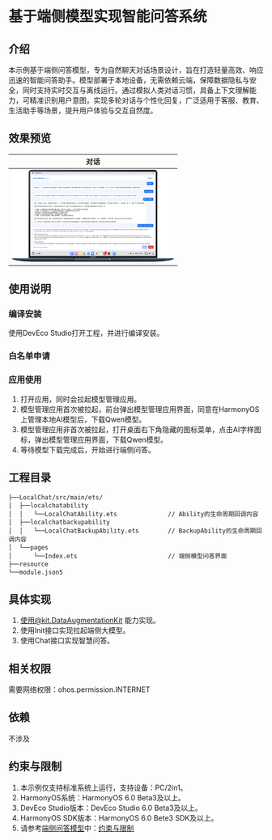 # 基于端侧模型实现智能问答系统

## 介绍

本示例基于端侧问答模型，专为自然聊天对话场景设计，旨在打造轻量高效、响应迅速的智能问答助手。模型部署于本地设备，无需依赖云端，保障数据隐私与安全，同时支持实时交互与离线运行。通过模拟人类对话习惯，具备上下文理解能力，可精准识别用户意图，实现多轮对话与个性化回复，广泛适用于客服、教育、生活助手等场景，提升用户体验与交互自然度。

## 效果预览

| 对话                                            | 
|-----------------------------------------------|
| <img src='./screenshots/index.png' width=320> | 
## 使用说明

### 编译安装

使用DevEco Studio打开工程，并进行编译安装。

### 白名单申请


### 应用使用

1. 打开应用，同时会拉起模型管理应用。
2. 模型管理应用首次被拉起，前台弹出模型管理应用界面，同意在HarmonyOS上管理本地AI模型后，下载Qwen模型。
3. 模型管理应用非首次被拉起，打开桌面右下角隐藏的图标菜单，点击AI字样图标，弹出模型管理应用界面，下载Qwen模型。
4. 等待模型下载完成后，开始进行端侧问答。

## 工程目录

```
├──LocalChat/src/main/ets/
│  ├──localchatability
│  │   └──LocalChatAbility.ets              // Ability的生命周期回调内容
│  ├──localchatbackupability
│  │   └──LocalChatBackupAbility.ets        // BackupAbility的生命周期回调内容
│  └──pages
│      └──Index.ets                         // 端侧模型问答界面
├──resource
└──module.json5

```

## 具体实现

1. 使用@kit.DataAugmentationKit 能力实现。
2. 使用Init接口实现拉起端侧大模型。
3. 使用Chat接口实现智慧问答。

## 相关权限

需要网络权限：ohos.permission.INTERNET

## 依赖

不涉及

## 约束与限制

1. 本示例仅支持标准系统上运行，支持设备：PC/2in1。
2. HarmonyOS系统：HarmonyOS 6.0 Beta3及以上。
3. DevEco Studio版本：DevEco Studio 6.0 Beta3及以上。
4. HarmonyOS SDK版本：HarmonyOS 6.0 Bete3 SDK及以上。
5. 请参考[端侧问答模型](https://developer.huawei.com/consumer/cn/doc/harmonyos-guides/dataaugmentation-localchatmodel)中：[约束与限制](https://developer.huawei.com/consumer/cn/doc/harmonyos-guides/dataaugmentation-localchatmodel#section2323123112812)
